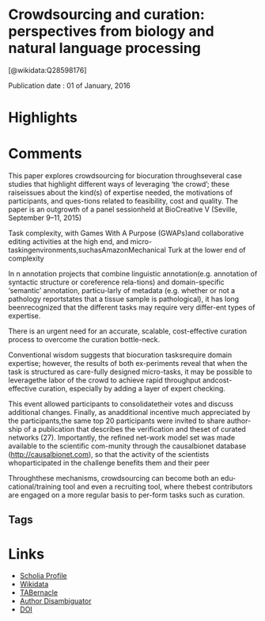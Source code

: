 
Crowdsourcing and curation: perspectives from biology and natural language processing
=====================================================================================
  
  [@wikidata:Q28598176]  
  
Publication date : 01 of January, 2016  

# Highlights

# Comments

This paper explores crowdsourcing for biocuration throughseveral case studies that highlight different ways of leveraging ‘the crowd’; these raiseissues about the kind(s) of expertise needed, the motivations of participants, and ques-tions related to feasibility, cost and quality. The paper is an outgrowth of a panel sessionheld at BioCreative V (Seville, September 9–11, 2015)

Task complexity, with Games With A Purpose (GWAPs)and collaborative editing activities at the high end, and micro-taskingenvironments,suchasAmazonMechanical Turk at the lower end of complexity

In n annotation projects that combine linguistic annotation(e.g. annotation of syntactic structure or coreference rela-tions) and domain-specific ‘semantic’ annotation, particu-larly of metadata (e.g. whether or not a pathology reportstates that a tissue sample is pathological), it has long beenrecognized that the different tasks may require very differ-ent  types  of  expertise.

There  is  an  urgent  need  for  an  accurate,  scalable,  cost-effective curation process to overcome the curation bottle-neck.

Conventional  wisdom  suggests  that  biocuration  tasksrequire domain expertise; however, the results of both ex-periments reveal that when the task is structured as care-fully designed micro-tasks, it may be possible to leveragethe  labor  of  the  crowd  to  achieve  rapid  throughput  andcost-effective curation, especially by adding a layer of expert checking.

This event allowed participants to consolidatetheir votes and discuss additional changes. Finally, as anadditional incentive much appreciated by the participants,the same top 20 participants were invited to share author-ship of a publication that describes the verification and theset of curated networks (27). Importantly, the refined net-work model set was made available to the scientific com-munity    through    the    causalbionet    database    (http://causalbionet.com), so that the activity of the scientists whoparticipated in the challenge benefits them and their peer

Throughthese mechanisms, crowdsourcing can become both an edu-cational/training tool and even a recruiting tool, where thebest contributors are engaged on a more regular basis to per-form tasks such as curation.

## Tags

# Links
  
 * [Scholia Profile](https://scholia.toolforge.org/work/Q28598176)  
 * [Wikidata](https://www.wikidata.org/wiki/Q28598176)  
 * [TABernacle](https://tabernacle.toolforge.org/?#/tab/manual/Q28598176/P921%3BP4510)  
 * [Author Disambiguator](https://author-disambiguator.toolforge.org/work_item_oauth.php?id=Q28598176&batch_id=&match=1&author_list_id=&doit=Get+author+links+for+work)  
 * [DOI](https://doi.org/10.1093/DATABASE/BAW115)  
